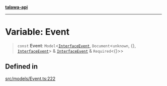 [**talawa-api**](../../../README.md)

***

# Variable: Event

> `const` **Event**: `Model`\<[`InterfaceEvent`](../interfaces/InterfaceEvent.md), `Document`\<`unknown`, \{\}, [`InterfaceEvent`](../interfaces/InterfaceEvent.md)\> & [`InterfaceEvent`](../interfaces/InterfaceEvent.md) & `Required`\<\{\}\>\>

## Defined in

[src/models/Event.ts:222](https://github.com/Suyash878/talawa-api/blob/f376d03c37e9acd046e7cc983947432c95f74442/src/models/Event.ts#L222)
